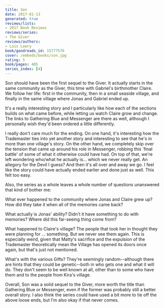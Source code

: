 ```yaml
---
title: Son
date: 2017-01-13
generated: true
reviews/lists:
- 2017 Book Reviews
reviews/series:
- The Giver
reviews/authors:
- Lois Lowry
book/goodreads_id: 15777576
cover: /embeds/books/son.jpg
rating: 5
book/pages: 405
series_index: [4]
---
```

Son should have been the first sequel to the Giver. It actually starts in the same community as the Giver, this time with Gabriel's birthmother Claire. We follow her life: first in the community, then in a small seaside village, and finally in the same village where Jonas and Gabriel ended up.  

It's a really interesting story and I particularly like how each of the sections builds on what came before, while letting us watch Claire grow and change. The links to Gathering Blue and Messenger are there as well, although I personally wish they'd been ordered a little differently.  

<!--more-->

I really don't care much for the ending. On one hand, it's interesting how the Trademaster ties into yet another story and interesting to see that he's in more than one village's story. On the other hand, we completely skip over the tension that came up around his role in Messenger, robbing this 'final battle' of some of what it otherwise could have had. On top of that, we're left wondering who/what he actually is... which we never really get. An allegory for the Devil I guess? And then it's all over and away we go. I feel like the story could have actually ended earlier and done just as well. This felt too easy.  

Also, the series as a whole leaves a whole number of questions unanswered that kind of bother me:  

What ever happened to the community where Jonas and Claire grew up? How did they take it when all of the memories came back?  

What actually is Jonas' ability? Didn't it have something to do with memories? Where did this far-seeing thing come from?  

What happened to Claire's village? The people that took her in thought they were planning for ... something. But we never see them again. This is especially weird, given that Matty's sacrifice and the expulsion of the Trademaster theoretically mean the Village has opened its doors once again, but that's just not mentioned.  

What's with the various Gifts? They're seemingly random--although there are hints that they could be genetic--both in who gets one and what it will do. They don't seem to be well known at all, other than to some who have them and to the people from Kira's village.  

Overall, Son was a solid sequel to the Giver, more worth the title than Gathering Blue or Messenger, even if the former was probably still a better overall story. I also think the series could have used a bit more to tie off the above loose ends, but I'm also okay if that never comes.